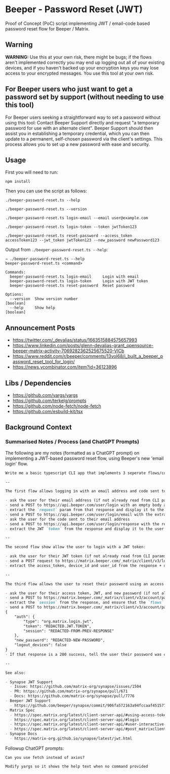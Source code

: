 # Beeper - Password Reset (JWT)

Proof of Concept (PoC) script implementing JWT / email-code based password reset flow for Beeper / Matrix.

## Warning

**WARNING:** Use this at your own risk, there might be bugs; if the flows aren't implemented correctly you may end up logging out all of your existing devices, and if you haven't backed up your encryption keys you may lose access to your encrypted messages. You use this tool at your own risk.

## For Beeper users who just want to get a password set by support (without needing to use this tool)

For Beeper users seeking a straightforward way to set a password without using this tool: Contact Beeper Support directly and request "a temporary password for use with an alternate client". Beeper Support should then assist you in establishing a temporary credential, which you can then update to a permanent, self-chosen password via the client's settings. This process allows you to set up a new password with ease and security.

## Usage

First you will need to run:

```shell
npm install
```

Then you can use the script as follows:

```shell
./beeper-password-reset.ts --help

./beeper-password-reset.ts --version

./beeper-password-reset.ts login-email --email user@example.com

./beeper-password-reset.ts login-token --token jwtToken123

./beeper-password-reset.ts reset-password --access_token accessToken123 --jwt_token jwtToken123 --new_password newPassword123
```

Output from `./beeper-password-reset.ts --help`:

```shell
⇒ ./beeper-password-reset.ts --help
beeper-password-reset.ts <command>

Commands:
  beeper-password-reset.ts login-email     Login with email
  beeper-password-reset.ts login-token     Login with JWT token
  beeper-password-reset.ts reset-password  Reset password

Options:
  --version  Show version number                                       [boolean]
  --help     Show help                                                 [boolean]
```

## Announcement Posts

- https://twitter.com/_devalias/status/1663515884575657993
- https://www.linkedin.com/posts/glenn-devalias-grant_opensource-beeper-matrix-activity-7069282362525675520-VlCb
- https://www.reddit.com/r/beeper/comments/13vol68/i_built_a_beeper_password_reset_tool_for_login/
- https://news.ycombinator.com/item?id=36123896

## Libs / Dependencies

- https://github.com/yargs/yargs
- https://github.com/terkelg/prompts
- https://github.com/node-fetch/node-fetch
- https://github.com/esbuild-kit/tsx

## Background Context

### Summarised Notes / Process (and ChatGPT Prompts)

The following are my notes (formatted as a ChatGPT prompt) on implementing a JWT-based password reset flow, using Beeper's new 'email login' flow.

```markdown
Write me a basic typescript CLI app that implements 3 seperate flows/commands. The code should be neat/DRY, easy to understand, and easily maintainable/extensible.

--

The first flow allows logging in with an email address and code sent to the email:

- ask the user for their email address (if not already read from CLI params)
- send a POST to https://api.beeper.com/user/login with an empty body and `Authorization: "Bearer BEEPER-PRIVATE-API-PLEASE-DONT-USE"` header
- extract the `request` param from that response and display it to the user
- send a POST to https://api.beeper.com/user/login/email with the extracted request + email in the body `{"request":"REDACTED","email":"REDACTED"}` + `Authorization: "Bearer BEEPER-PRIVATE-API-PLEASE-DONT-USE"` header
- ask the user for the code sent to their email address
- send a POST to https://api.beeper.com/user/login/response with the request + code from email: `{"request":"REDACTED","response":"REDACTED-code-from-email"}` + `Authorization: "Bearer BEEPER-PRIVATE-API-PLEASE-DONT-USE"` header
- extract the JWT `token` from the response and display it to the user

--

The second flow show allow the user to login with a JWT token:

- ask the user for their JWT token (if not already read from CLI params)
- send a POST request to https://matrix.beeper.com/_matrix/client/v3/login with the JWT token: { "type": "org.matrix.login.jwt", "token": "REDACTED" }
- extract the access_token, device_id and user_id from the response + display the entire response json pretty formatted

--

The third flow allows the user to reset their password using an access token and JWT:

- ask the user for their access token, JWT, and new password (if not already read from CLI params)
- send a POST to https://matrix.beeper.com/_matrix/client/v3/account/password with the access token in the Authorization Bearer REDACTED-ACCESS-TOKEN header, and no json body
- extract the `session` from the response, and ensure that the `flows` contains an entry with a `stages` array that contains `"org.matrix.login.jwt"`, if not, throw an error
- send a POST to https://matrix.beeper.com/_matrix/client/v3/account/password with the access token in the Authorization Bearer REDACTED-ACCESS-TOKEN header, and previously extracted `session` and `jwt` in the JSON body:
{
    "auth": {
        "type": "org.matrix.login.jwt",
        "token": "REDACTED.JWT.TOKEN",
        "session": "REDACTED-FROM-PREV-RESPONSE"
    },
    "new_password": "REDACTED-NEW-PASSWORD",
    "logout_devices": false
}
- If that response is a 200 success, tell the user their password was changed successfully

--

See also:

- Synapse JWT Support
  - Issue: https://github.com/matrix-org/synapse/issues/1504
  - PR: https://github.com/matrix-org/synapse/pull/671
  - Docs: https://github.com/matrix-org/synapse/pull/7776
- Beeper JWT Support
  - https://github.com/beeper/synapse/commit/906fa572163a94fccaaf451577bf8dbd32c1af44
- Matrix Spec
  - https://spec.matrix.org/latest/client-server-api/#using-access-tokens
  - https://spec.matrix.org/latest/client-server-api/#login
  - https://spec.matrix.org/latest/client-server-api/#user-interactive-api-in-the-rest-api
  - https://spec.matrix.org/latest/client-server-api/#post_matrixclientv3accountpassword
- Synapse Docs
  - https://matrix-org.github.io/synapse/latest/jwt.html
```

Followup ChatGPT prompts:

```
Can you use fetch instead of axios?
```

```
Modify yargs so it shows the help text when no command provided
```
